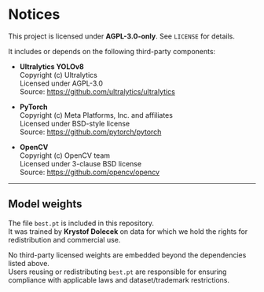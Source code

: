 # Notices

This project is licensed under **AGPL-3.0-only**. See `LICENSE` for details.

It includes or depends on the following third-party components:

- **Ultralytics YOLOv8**  
  Copyright (c) Ultralytics  
  Licensed under AGPL-3.0  
  Source: https://github.com/ultralytics/ultralytics

- **PyTorch**  
  Copyright (c) Meta Platforms, Inc. and affiliates  
  Licensed under BSD-style license  
  Source: https://github.com/pytorch/pytorch

- **OpenCV**  
  Copyright (c) OpenCV team  
  Licensed under 3-clause BSD license  
  Source: https://github.com/opencv/opencv

---

## Model weights

The file `best.pt` is included in this repository.  
It was trained by **Krystof Dolecek** on data for which we hold the rights for redistribution and commercial use.  

No third-party licensed weights are embedded beyond the dependencies listed above.  
Users reusing or redistributing `best.pt` are responsible for ensuring compliance with applicable laws and dataset/trademark restrictions.
